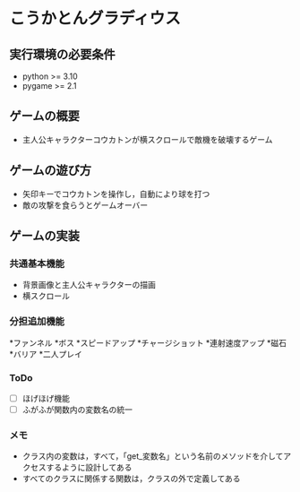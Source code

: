 # こうかとんグラディウス

## 実行環境の必要条件
* python >= 3.10
* pygame >= 2.1

## ゲームの概要
* 主人公キャラクターコウカトンが横スクロールで敵機を破壊するゲーム

## ゲームの遊び方
* 矢印キーでコウカトンを操作し，自動により球を打つ
* 敵の攻撃を食らうとゲームオーバー

## ゲームの実装
### 共通基本機能
* 背景画像と主人公キャラクターの描画
* 横スクロール

### 分担追加機能
*ファンネル
*ボス
*スピードアップ
*チャージショット
*連射速度アップ
*磁石
*バリア
*二人プレイ

### ToDo
- [ ] ほげほげ機能
- [ ] ふがふが関数内の変数名の統一

### メモ
* クラス内の変数は，すべて，「get_変数名」という名前のメソッドを介してアクセスするように設計してある
* すべてのクラスに関係する関数は，クラスの外で定義してある
